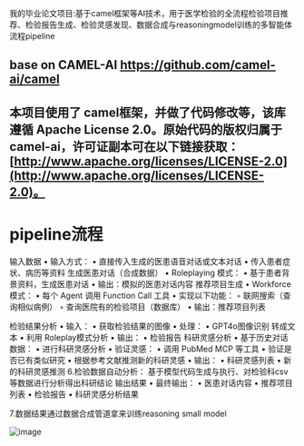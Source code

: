 我的毕业论文项目:基于camel框架等AI技术，用于医学检验的全流程检验项目推荐、检验报告生成、检验灵感发现、数据合成与reasoningmodel训练的多智能体流程pipeline 
## base on CAMEL-AI https://github.com/camel-ai/camel
## 本项目使用了 camel框架，并做了代码修改等，该库遵循 Apache License 2.0。原始代码的版权归属于 camel-ai，许可证副本可在以下链接获取：[http://www.apache.org/licenses/LICENSE-2.0](http://www.apache.org/licenses/LICENSE-2.0)。



# pipeline流程


输入数据
• 输入方式：
  • 直接传入生成的医患语音对话或文本对话 
  • 传入患者症状、病历等资料
生成医患对话（合成数据）
• Roleplaying 模式：
  • 基于患者背景资料，生成医患对话
  • 输出：模拟的医患对话内容
推荐项目生成
• Workforce 模式：
  • 每个 Agent 调用  Function Call 工具
  • 实现以下功能：
 ◦ 联网搜索（查询相似病例）
 ◦ 查询医院有的检验项目（数据库）
  • 输出：推荐项目列表


检验结果分析
• 输入：
  • 获取检验结果的图像
• 处理：
  • GPT4o图像识别 转成文本
  • 利用 Roleplay模式分析
• 输出：
  • 检验报告
科研灵感分析
• 基于历史对话数据：
  • 进行科研灵感分析
• 验证灵感：
  • 调用 PubMed MCP 等工具
  • 验证是否已有类似研究
  • 根据参考文献推测新的科研灵感
• 输出：
  • 科研灵感列表
  • 新的科研灵感推测
 6.检验数据自动分析：
基于模型代码生成与执行、对检验科csv等数据进行分析得出科研结论
输出结果
• 最终输出：
  • 医患对话内容
  • 推荐项目列表
  • 检验报告
  • 科研灵感分析结果

7.数据结果通过数据合成管道拿来训练reasoning small model


![image](https://github.com/user-attachments/assets/dc6def2d-6421-4f57-a65b-089a849f7fe3)
